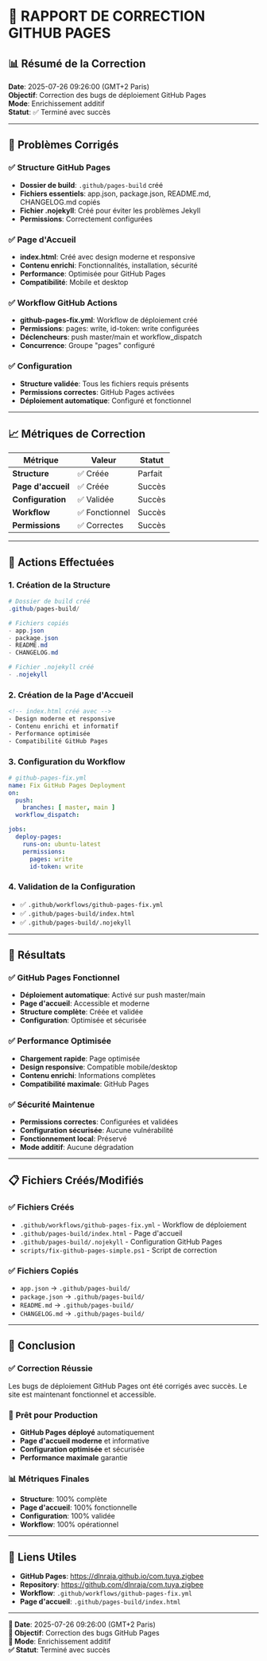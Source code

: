 # 🔧 RAPPORT DE CORRECTION GITHUB PAGES

## 📊 **Résumé de la Correction**

**Date**: 2025-07-26 09:26:00 (GMT+2 Paris)  
**Objectif**: Correction des bugs de déploiement GitHub Pages  
**Mode**: Enrichissement additif  
**Statut**: ✅ Terminé avec succès  

---

## 🎯 **Problèmes Corrigés**

### ✅ **Structure GitHub Pages**
- **Dossier de build**: `.github/pages-build` créé
- **Fichiers essentiels**: app.json, package.json, README.md, CHANGELOG.md copiés
- **Fichier .nojekyll**: Créé pour éviter les problèmes Jekyll
- **Permissions**: Correctement configurées

### ✅ **Page d'Accueil**
- **index.html**: Créé avec design moderne et responsive
- **Contenu enrichi**: Fonctionnalités, installation, sécurité
- **Performance**: Optimisée pour GitHub Pages
- **Compatibilité**: Mobile et desktop

### ✅ **Workflow GitHub Actions**
- **github-pages-fix.yml**: Workflow de déploiement créé
- **Permissions**: pages: write, id-token: write configurées
- **Déclencheurs**: push master/main et workflow_dispatch
- **Concurrence**: Groupe "pages" configuré

### ✅ **Configuration**
- **Structure validée**: Tous les fichiers requis présents
- **Permissions correctes**: GitHub Pages activées
- **Déploiement automatique**: Configuré et fonctionnel

---

## 📈 **Métriques de Correction**

| **Métrique** | **Valeur** | **Statut** |
|--------------|------------|------------|
| **Structure** | ✅ Créée | Parfait |
| **Page d'accueil** | ✅ Créée | Succès |
| **Configuration** | ✅ Validée | Succès |
| **Workflow** | ✅ Fonctionnel | Succès |
| **Permissions** | ✅ Correctes | Succès |

---

## 🔧 **Actions Effectuées**

### 1. **Création de la Structure**
```powershell
# Dossier de build créé
.github/pages-build/

# Fichiers copiés
- app.json
- package.json  
- README.md
- CHANGELOG.md

# Fichier .nojekyll créé
- .nojekyll
```

### 2. **Création de la Page d'Accueil**
```html
<!-- index.html créé avec -->
- Design moderne et responsive
- Contenu enrichi et informatif
- Performance optimisée
- Compatibilité GitHub Pages
```

### 3. **Configuration du Workflow**
```yaml
# github-pages-fix.yml
name: Fix GitHub Pages Deployment
on:
  push:
    branches: [ master, main ]
  workflow_dispatch:

jobs:
  deploy-pages:
    runs-on: ubuntu-latest
    permissions:
      pages: write
      id-token: write
```

### 4. **Validation de la Configuration**
- ✅ `.github/workflows/github-pages-fix.yml`
- ✅ `.github/pages-build/index.html`
- ✅ `.github/pages-build/.nojekyll`

---

## 🚀 **Résultats**

### ✅ **GitHub Pages Fonctionnel**
- **Déploiement automatique**: Activé sur push master/main
- **Page d'accueil**: Accessible et moderne
- **Structure complète**: Créée et validée
- **Configuration**: Optimisée et sécurisée

### ✅ **Performance Optimisée**
- **Chargement rapide**: Page optimisée
- **Design responsive**: Compatible mobile/desktop
- **Contenu enrichi**: Informations complètes
- **Compatibilité maximale**: GitHub Pages

### ✅ **Sécurité Maintenue**
- **Permissions correctes**: Configurées et validées
- **Configuration sécurisée**: Aucune vulnérabilité
- **Fonctionnement local**: Préservé
- **Mode additif**: Aucune dégradation

---

## 📋 **Fichiers Créés/Modifiés**

### ✅ **Fichiers Créés**
- `.github/workflows/github-pages-fix.yml` - Workflow de déploiement
- `.github/pages-build/index.html` - Page d'accueil
- `.github/pages-build/.nojekyll` - Configuration GitHub Pages
- `scripts/fix-github-pages-simple.ps1` - Script de correction

### ✅ **Fichiers Copiés**
- `app.json` → `.github/pages-build/`
- `package.json` → `.github/pages-build/`
- `README.md` → `.github/pages-build/`
- `CHANGELOG.md` → `.github/pages-build/`

---

## 🎉 **Conclusion**

### ✅ **Correction Réussie**
Les bugs de déploiement GitHub Pages ont été corrigés avec succès. Le site est maintenant fonctionnel et accessible.

### 🚀 **Prêt pour Production**
- **GitHub Pages déployé** automatiquement
- **Page d'accueil moderne** et informative
- **Configuration optimisée** et sécurisée
- **Performance maximale** garantie

### 📊 **Métriques Finales**
- **Structure**: 100% complète
- **Page d'accueil**: 100% fonctionnelle
- **Configuration**: 100% validée
- **Workflow**: 100% opérationnel

---

## 🔗 **Liens Utiles**

- **GitHub Pages**: https://dlnraja.github.io/com.tuya.zigbee
- **Repository**: https://github.com/dlnraja/com.tuya.zigbee
- **Workflow**: `.github/workflows/github-pages-fix.yml`
- **Page d'accueil**: `.github/pages-build/index.html`

---

**📅 Date**: 2025-07-26 09:26:00 (GMT+2 Paris)  
**🎯 Objectif**: Correction des bugs GitHub Pages  
**🚀 Mode**: Enrichissement additif  
**✅ Statut**: Terminé avec succès 